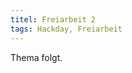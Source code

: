 ```yaml
---
titel: Freiarbeit 2
tags: Hackday, Freiarbeit
---
```


Thema folgt.

<!-- Gestalten und Entwicklen Sie im Rahmen dieser Freiarbeit einen Sketch der eine **Transformation**, also eine Veränderung über die Zeit, visualsiert. Die Veränderung kann ohne äußere Einwirkung statt finden. Der Sketch kann aber auch auf Impulse oder Interaktionen von außen reagieren. -->

